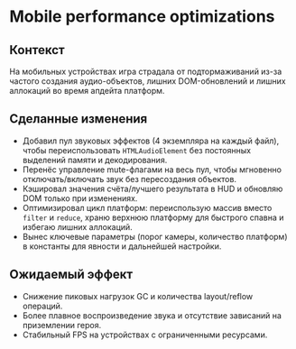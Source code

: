 # Mobile performance optimizations

## Контекст
На мобильных устройствах игра страдала от подтормаживаний из-за частого создания аудио-объектов, лишних DOM-обновлений и лишних аллокаций во время апдейта платформ.

## Сделанные изменения
- Добавил пул звуковых эффектов (4 экземпляра на каждый файл), чтобы переиспользовать `HTMLAudioElement` без постоянных выделений памяти и декодирования.
- Перенёс управление mute-флагами на весь пул, чтобы мгновенно отключать/включать звук без пересоздания объектов.
- Кэшировал значения счёта/лучшего результата в HUD и обновляю DOM только при изменениях.
- Оптимизировал цикл платформ: переиспользую массив вместо `filter` и `reduce`, храню верхнюю платформу для быстрого спавна и избегаю лишних аллокаций.
- Вынес ключевые параметры (порог камеры, количество платформ) в константы для явности и дальнейшей настройки.

## Ожидаемый эффект
- Снижение пиковых нагрузок GC и количества layout/reflow операций.
- Более плавное воспроизведение звука и отсутствие зависаний на приземлении героя.
- Стабильный FPS на устройствах с ограниченными ресурсами.
